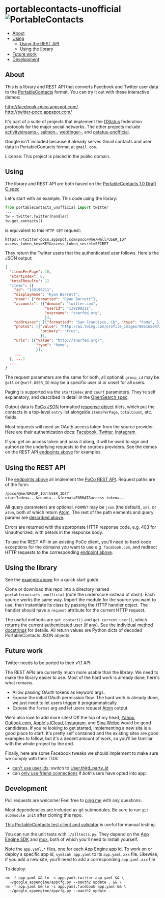 portablecontacts-unofficial ![PortableContacts](https://raw.github.com/snarfed/portablecontacts-unofficial/master/static/logo.jpg)
===

  * [About](#about)
  * [Using](#using)
    * [Using the REST API](#using-the-REST-API)
    * [Using the library](#using-the-library)
  * [Future work](#future-work)
  * [Development](#development)


About
---

This is a library and REST API that converts Facebook and Twitter user data to
the [PortableContacts](http://portablecontacts.net/) format. You can try it out
with these interactive demos:

http://facebook-poco.appspot.com/  
http://twitter-poco.appspot.com/

It's part of a suite of projects that implement the
[OStatus](http://ostatus.org/) federation protocols for the major social
networks. The other projects include
[activitystreams-](https://github.com/snarfed/activitystreams-unofficial),
[salmon-](https://github.com/snarfed/salmon-unofficial),
[webfinger-](https://github.com/snarfed/webfinger-unofficial), and
[ostatus-unofficial](https://github.com/snarfed/ostatus-unofficial).

Google isn't included because it already serves Gmail contacts and user data in
PortableContacts format at `gmail.com`.

License: This project is placed in the public domain.


Using
---

The library and REST API are both based on the
[PortableContacts 1.0 Draft C spec](http://portablecontacts.net/draft-spec.html)

Let's start with an example. This code using the library:

```python
from portablecontacts_unofficial import twitter
...
tw = twitter.Twitter(handler)
tw.get_contacts()
```

is equivalent to this `HTTP GET` request:

```
https://twitter-poco.appspot.com/poco/@me/@all/USER_ID?access_token_key=KEY&access_token_secret=SECRET
```

They return the Twitter users that the authenticated user follows. Here's the
JSON output:

```json
{
  "itemsPerPage": 10,
  "startIndex": 0,
  "totalResults": 12
  "items": [{
    "id": "139199211",
    "displayName": "Ryan Barrett",
    "name": {"formatted": "Ryan Barrett"},
    "accounts": [{"domain": "twitter.com",
                  "userid": "139199211",
                  "username": "snarfed_org",
                  }],
    "addresses": [{"formatted": "San Francisco, CA", "type": "home", }],
    "photos": [{"value": "http://a1.twimg.com/profile_images/866165047/ryan_normal.jpg",
                "primary": "true",
                }],
    "urls": [{"value": "http://snarfed.org/",
              "type": "home",
              }],
    ...
  }, ...]
  ...
}
```

The request parameters are the same for both, all optional: `group_id` may be
`@all` or `@self`. `USER_ID` may be a specific user id or unset for all users.

Paging is supported via the `startIndex` and `count` parameters. They're self
explanatory, and described in detail in the
[OpenSearch spec](http://www.opensearch.org/Specifications/OpenSearch/1.1#The_.22count.22_parameter).

Output data is
[PoCo JSON](http://portablecontacts.net/draft-spec.html#rfc.section.6.3.4)
formatted
[response object](http://portablecontacts.net/draft-spec.html#response-format)
dicts, which put the contacts in a top-level `entry` list alongside
`itemsPerPage`, `totalCount`, etc. fields.

Most requests will need an OAuth access token from the source provider. Here are
their authentication docs:
[Facebook](https://developers.facebook.com/docs/facebook-login/access-tokens/),
[Twitter](https://dev.twitter.com/docs/auth/3-legged-authorization),
[Instagram](http://instagram.com/developer/authentication/).

If you get an access token and pass it along, it will be used to sign and
authorize the underlying requests to the sources providers. See the demos on the
REST API [endpoints above](#about) for examples.


Using the REST API
---

The [endpoints above](#about) all implement the
[PoCo REST API](http://portablecontacts.net/draft-spec.html#anchor7).
Request paths are of the form:

```
/poco/@me/GROUP_ID/[USER_ID]?startIndex=...&count=...&format=FORMAT&access_token=...
```

All query parameters are optional.
`FORMAT` may be `json` (the default), `xml`, or `atom`, both of which return
[Atom](http://www.intertwingly.net/wiki/pie/FrontPage).
The rest of the path elements and query params are [described above](#using).

Errors are returned with the appropriate HTTP response code, e.g. 403 for
Unauthorized, with details in the response body.

To use the REST API in an existing PoCo client, you'll need to
hard-code exceptions for the domains you want to use e.g. `facebook.com`, and
redirect HTTP requests to the corresponding [endpoint above](#about).


Using the library
---

See the [example above](#using) for a quick start guide.

Clone or download this repo into a directory named `portablecontacts_unofficial`
(note the underscore instead of dash). Each source works the same way. Import
the module for the source you want to use, then instantiate its class by passing
the HTTP handler object. The handler should have a `request` attribute for the
current HTTP request.

The useful methods are `get_contact()` and `get_current_user()`, which returns
the current authenticated user (if any). See the
[individual method docstrings](https://github.com/snarfed/portablecontacts-unofficial/blob/master/source.py)
for details. All return values are Python dicts of decoded PortableContacts JSON
objects.


Future work
---

Twitter needs to be ported to their v1.1 API.

The REST APIs are currently much more usable than the library. We need to make
the library easier to use. Most of the hard work is already done; here's what remains.

  * Allow passing OAuth tokens as keyword args.
  * Expose the initial OAuth permission flow. The hard work is already done, we
    just need to let users trigger it programmatically.
  * Expose the `format` arg and let users request
    [Atom](http://www.intertwingly.net/wiki/pie/FrontPage) output.

We'd also love to add more sites! Off the top of my head,
[Yahoo](http://yahoo.com/),
[Outlook.com](http://msdn.microsoft.com/en-us/library/windows/apps/Hh770846.aspx),
[Apple's iCloud](https://www.icloud.com/),
[Instagram](http://instagram.com/developer/), and
[Sina Weibo](http://en.wikipedia.org/wiki/Sina_Weibo) would be good candidates. If
you're looking to get started, implementing a new site is a good place to start.
It's pretty self contained and the existing sites are good examples to follow,
but it's a decent amount of work, so you'll be familiar with the whole project
by the end.

Finally, here are some Facebook tweaks we should implement to make sure we
comply with their TOS:

* [can't use user ids](https://developers.facebook.com/policy/#data); switch to
  [User.third_party_id](https://developers.facebook.com/docs/reference/api/user/)
* can
  [only use friend connections](https://developers.facebook.com/policy/#data) if
  *both* users have opted into app:


Development
---

Pull requests are welcome! Feel free to [ping me](http://snarfed.org/about) with
any questions.

Most dependencies are included as git submodules. Be sure to run `git submodule
init` after cloning this repo.

[This PortableContacts test client and validator](http://www.plaxo.com/pdata/testClient)
is useful for manual testing.

You can run the unit tests with `./alltests.py`. They depend on the
[App Engine SDK](https://developers.google.com/appengine/downloads) and
[mox](http://code.google.com/p/pymox/), both of which you'll need to install
yourself.

Note the `app.yaml.*` files, one for each App Engine app id. To work on or deploy
a specific app id, `symlink app.yaml` to its `app.yaml.xxx` file. Likewise, if you
add a new site, you'll need to add a corresponding `app.yaml.xxx` file.

To deploy:

```shell
rm -f app.yaml && ln -s app.yaml.twitter app.yaml && \
  ~/google_appengine/appcfg.py --oauth2 update . && \
rm -f app.yaml && ln -s app.yaml.facebook app.yaml && \
  ~/google_appengine/appcfg.py --oauth2 update .
```
